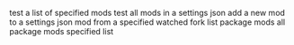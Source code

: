 test a list of specified mods
test all mods in a settings json
add a new mod to a settings json
mod from a specified watched fork list
package mods all
package mods specified list
